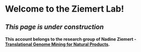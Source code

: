 # Welcome to the Ziemert Lab!

## ***This page is under construction***

#### This account belongs to the research group of Nadine Ziemert - [Translational Genome Mining for Natural Products](https://uni-tuebingen.de/en/fakultaeten/mathematisch-naturwissenschaftliche-fakultaet/fachbereiche/interfakultaere-einrichtungen/imit/arbeitsgruppen/translational-genome-mining-for-natural-products/).

